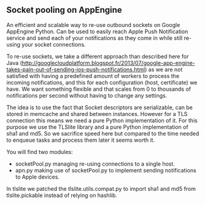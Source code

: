 ## Socket pooling on AppEngine ##

An efficient and scalable way to re-use outbound sockets on Google AppEngine Python.
Can be used to easily reach Apple Push Notification service and send each of your notifications as they come in while still re-using your socket connections.

To re-use sockets, we take a different approach than described here for Java (http://googlecloudplatform.blogspot.fr/2013/07/google-app-engine-takes-pain-out-of-sending-ios-push-notifications.html)
as we are not satisfied with having a predefined amount of workers to process the incoming notifications, and this for each configuration (host, certificate) we have.
We want something flexible and that scales from 0 to thousands of notifications per second without having to change any settings.

The idea is to use the fact that Socket descriptors are serializable, can be stored in memcache and shared between instances.
However for a TLS connection this means we need a pure Python implementation of it. For this purpose we use the TLSlite library and a pure Python implementation of sha1 and md5.
So we sacrifice speed here but compared to the time needed to enqueue tasks and process them later it seems worth it.


You will find two modules:

- socketPool.py managing re-using connections to a single host.
- apn.py making use of socketPool.py to implement sending notifications to Apple devices.


In tlslite we patched the tlslite.utils.compat.py to import sha1 and md5 from tlslite.pickable instead of relying on hashlib.